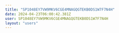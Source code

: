 ```yaml
---
title: "SP1048EY7VW9MKV6CGE4MNAGQGTEKB0DS1W7F7N4H"
date: 2024-04-23T06:00:42.381Z
user: SP1048EY7VW9MKV6CGE4MNAGQGTEKB0DS1W7F7N4H
layout: "users"
---
```

    